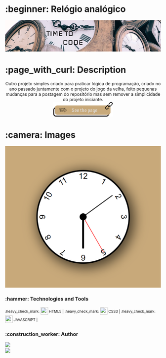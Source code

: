 <h1> :beginner: Relógio analógico</h1>
<p align="center"><img src="./img/Banner.png"/></p>

<h1> :page_with_curl: Description</h1>
<p align="center">Outro projeto simples criado para praticar lógica de programação, criado no ano passado juntamente com o projeto do jogo da velha, feito pequenas mudanças para a postagem do repositório mas sem remover a simplicidade do projeto iniciante.<br/><a href="https://484irgang.github.io/Relogio_analogico/"><img src="./img/Button_link.png"/></a></p>

<h1> :camera: Images</h1>
<p align="center">
<img src="./img/Print.png"/>
</p>


<h3> :hammer: Technologies and Tools</h3>
<p> <sup> :heavy_check_mark: </sup> <img width="24px" height="24px" src="https://user-images.githubusercontent.com/99806060/222971989-6a2f6d9d-7b89-4ce2-9553-8fab7346c35e.png"/><sup> HTML5 | </sup>
    <sup> :heavy_check_mark: </sup> <img width="24px" height="24px" src="https://user-images.githubusercontent.com/99806060/222971975-f2cdccc9-ee31-4294-9ad8-44a771d63b83.png"/><sup> CSS3 | </sup>
    <sup> :heavy_check_mark: </sup> <img width="24px" height="24px" src="https://user-images.githubusercontent.com/99806060/227730594-387225c8-b3ee-4185-b116-6c7402fdf317.png"/><sup> JAVASCRIPT | </sup>
</p>

<h3> :construction_worker: Author</h3>
<p>
  <img width="80px" src="https://user-images.githubusercontent.com/99806060/222972461-307f2daa-5f89-433c-b544-a19ba6c8447d.png"/><br/>
  <a href="https://github.com/484Irgang"><img src="https://user-images.githubusercontent.com/99806060/222972502-6155517a-b48d-40de-9ab4-e345ee18f0c2.png"/></a>
</p>
